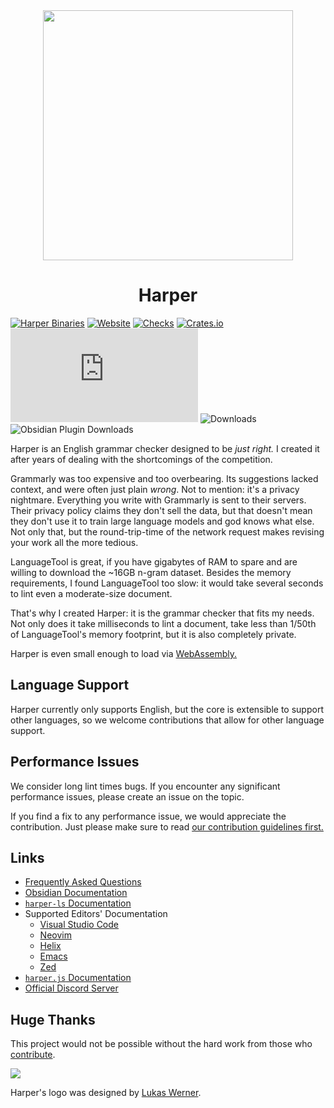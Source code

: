 <div id="header" align="center">
    <img src="logo.svg" width="400px" />
    <h1>Harper</h1>
</div>

[![Harper Binaries](https://github.com/automattic/harper/actions/workflows/binaries.yml/badge.svg)](https://github.com/automattic/harper/actions/workflows/binaries.yml)
[![Website](https://github.com/automattic/harper/actions/workflows/build_web.yml/badge.svg)](https://github.com/automattic/harper/actions/workflows/build_web.yml)
[![Checks](https://github.com/automattic/harper/actions/workflows/just_checks.yml/badge.svg)](https://github.com/automattic/harper/actions/workflows/just_checks.yml)
[![Crates.io](https://img.shields.io/crates/v/harper-ls)](https://crates.io/crates/harper-ls)
![NPM Version](https://img.shields.io/npm/v/harper.js)
![Downloads](https://img.shields.io/github/downloads/automattic/harper/total?label=Binary+Downloads)
![Obsidian Plugin Downloads](https://img.shields.io/github/downloads/automattic/harper-obsidian-plugin/total?label=Obsidian+Plugin+Downloads)

Harper is an English grammar checker designed to be _just right._
I created it after years of dealing with the shortcomings of the competition.

Grammarly was too expensive and too overbearing.
Its suggestions lacked context, and were often just plain _wrong_.
Not to mention: it's a privacy nightmare.
Everything you write with Grammarly is sent to their servers.
Their privacy policy claims they don't sell the data, but that doesn't mean they don't use it to train large language models and god knows what else.
Not only that, but the round-trip-time of the network request makes revising your work all the more tedious.

LanguageTool is great, if you have gigabytes of RAM to spare and are willing to download the ~16GB n-gram dataset.
Besides the memory requirements, I found LanguageTool too slow: it would take several seconds to lint even a moderate-size document.

That's why I created Harper: it is the grammar checker that fits my needs.
Not only does it take milliseconds to lint a document, take less than 1/50th of LanguageTool's memory footprint,
but it is also completely private.

Harper is even small enough to load via [WebAssembly.](https://writewithharper.com)

## Language Support

Harper currently only supports English, but the core is extensible to support other languages, so we welcome contributions that allow for other language support.

## Performance Issues

We consider long lint times bugs.
If you encounter any significant performance issues, please create an issue on the topic.

If you find a fix to any performance issue, we would appreciate the contribution.
Just please make sure to read [our contribution guidelines first.](https://github.com/automattic/harper/blob/master/CONTRIBUTING.md)

## Links

- [Frequently Asked Questions](https://writewithharper.com/#faqs)
- [Obsidian Documentation](https://writewithharper.com/docs/integrations/obsidian)
- [`harper-ls` Documentation](https://writewithharper.com/docs/integrations/language-server)
- Supported Editors' Documentation
  - [Visual Studio Code](https://writewithharper.com/docs/integrations/visual-studio-code)
  - [Neovim](https://writewithharper.com/docs/integrations/neovim)
  - [Helix](https://writewithharper.com/docs/integrations/helix)
  - [Emacs](https://writewithharper.com/docs/integrations/emacs)
  - [Zed](https://writewithharper.com/docs/integrations/zed)
- [`harper.js` Documentation](https://writewithharper.com/docs/harperjs/introduction)
- [Official Discord Server](https://discord.com/invite/JBqcAaKrzQ)

## Huge Thanks

This project would not be possible without the hard work from those who [contribute](https://writewithharper.com/docs/contributors/introduction).

<a href="https://github.com/automattic/harper/graphs/contributors">
  <img src="https://contrib.rocks/image?repo=automattic/harper" />
</a>

Harper's logo was designed by [Lukas Werner](https://lukaswerner.com/).
